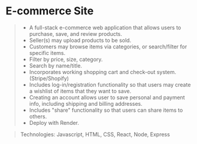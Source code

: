 # E-commerce Site

>- A full-stack e-commerce web application that allows users to purchase, save, and review products.
>- Seller(s) may upload products to be sold.
>- Customers may browse items via categories, or search/filter for specific items.
>- Filter by price, size, category.
>- Search by name/title.
>- Incorporates working shopping cart and check-out system. (Stripe/Shopify)
>- Includes log-in/registration functionality so that users may create a wishlist of items that they want to save.
>- Creating an account allows user to save personal and payment info, including shipping and billing addresses.
>- Includes "share" functionality so that users can share items to others.
>- Deploy with Render.

> Technologies:  Javascript, HTML, CSS, React, Node, Express

